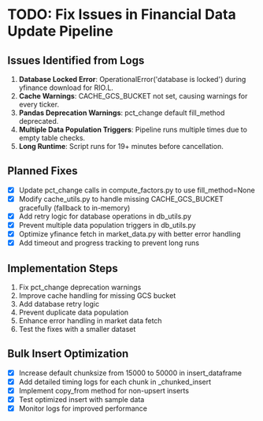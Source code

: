 # TODO: Fix Issues in Financial Data Update Pipeline

## Issues Identified from Logs
1. **Database Locked Error**: OperationalError('database is locked') during yfinance download for RIO.L.
2. **Cache Warnings**: CACHE_GCS_BUCKET not set, causing warnings for every ticker.
3. **Pandas Deprecation Warnings**: pct_change default fill_method deprecated.
4. **Multiple Data Population Triggers**: Pipeline runs multiple times due to empty table checks.
5. **Long Runtime**: Script runs for 19+ minutes before cancellation.

## Planned Fixes
- [x] Update pct_change calls in compute_factors.py to use fill_method=None
- [x] Modify cache_utils.py to handle missing CACHE_GCS_BUCKET gracefully (fallback to in-memory)
- [x] Add retry logic for database operations in db_utils.py
- [x] Prevent multiple data population triggers in db_utils.py
- [x] Optimize yfinance fetch in market_data.py with better error handling
- [x] Add timeout and progress tracking to prevent long runs

## Implementation Steps
1. Fix pct_change deprecation warnings
2. Improve cache handling for missing GCS bucket
3. Add database retry logic
4. Prevent duplicate data population
5. Enhance error handling in market data fetch
6. Test the fixes with a smaller dataset

## Bulk Insert Optimization
- [x] Increase default chunksize from 15000 to 50000 in insert_dataframe
- [x] Add detailed timing logs for each chunk in _chunked_insert
- [x] Implement copy_from method for non-upsert inserts
- [x] Test optimized insert with sample data
- [x] Monitor logs for improved performance
